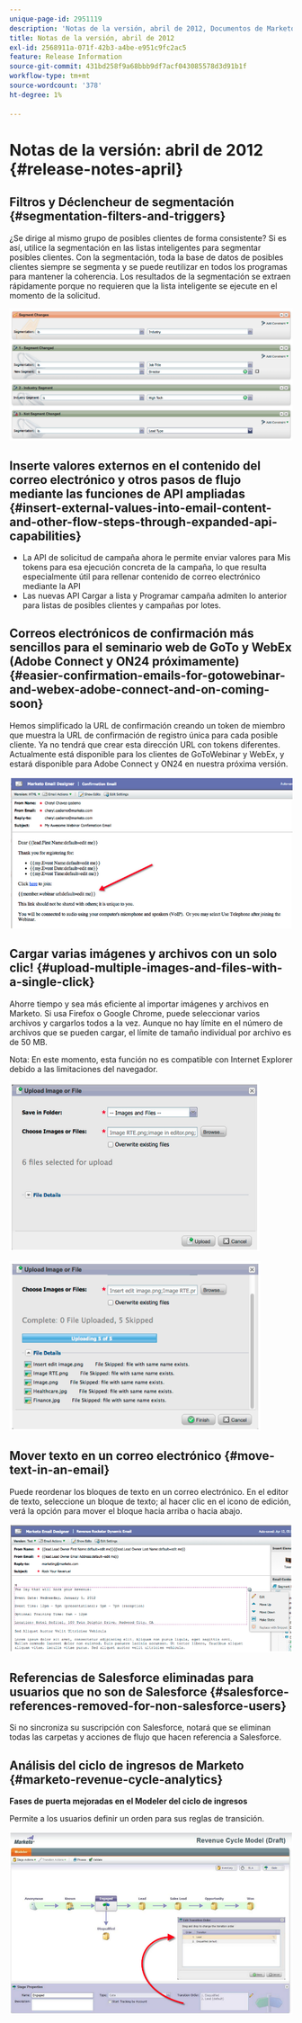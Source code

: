 ```yaml
---
unique-page-id: 2951119
description: 'Notas de la versión, abril de 2012, Documentos de Marketo: documentación del producto'
title: Notas de la versión, abril de 2012
exl-id: 2568911a-071f-42b3-a4be-e951c9fc2ac5
feature: Release Information
source-git-commit: 431bd258f9a68bbb9df7acf043085578d3d91b1f
workflow-type: tm+mt
source-wordcount: '378'
ht-degree: 1%

---
```


# Notas de la versión: abril de 2012 {#release-notes-april}

## Filtros y Déclencheur de segmentación {#segmentation-filters-and-triggers}

¿Se dirige al mismo grupo de posibles clientes de forma consistente? Si es así, utilice la segmentación en las listas inteligentes para segmentar posibles clientes. Con la segmentación, toda la base de datos de posibles clientes siempre se segmenta y se puede reutilizar en todos los programas para mantener la coherencia. Los resultados de la segmentación se extraen rápidamente porque no requieren que la lista inteligente se ejecute en el momento de la solicitud.

![](assets/image2014-9-23-10-3a3-3a57.png)

## Inserte valores externos en el contenido del correo electrónico y otros pasos de flujo mediante las funciones de API ampliadas {#insert-external-values-into-email-content-and-other-flow-steps-through-expanded-api-capabilities}

* La API de solicitud de campaña ahora le permite enviar valores para Mis tokens para esa ejecución concreta de la campaña, lo que resulta especialmente útil para rellenar contenido de correo electrónico mediante la API
* Las nuevas API Cargar a lista y Programar campaña admiten lo anterior para listas de posibles clientes y campañas por lotes.

## Correos electrónicos de confirmación más sencillos para el seminario web de GoTo y WebEx (Adobe Connect y ON24 próximamente) {#easier-confirmation-emails-for-gotowebinar-and-webex-adobe-connect-and-on-coming-soon}

Hemos simplificado la URL de confirmación creando un token de miembro que muestra la URL de confirmación de registro única para cada posible cliente. Ya no tendrá que crear esta dirección URL con tokens diferentes. Actualmente está disponible para los clientes de GoToWebinar y WebEx, y estará disponible para Adobe Connect y ON24 en nuestra próxima versión.

![](assets/image2014-9-23-10-3a4-3a18.png)

## Cargar varias imágenes y archivos con un solo clic! {#upload-multiple-images-and-files-with-a-single-click}

Ahorre tiempo y sea más eficiente al importar imágenes y archivos en Marketo. Si usa Firefox o Google Chrome, puede seleccionar varios archivos y cargarlos todos a la vez. Aunque no hay límite en el número de archivos que se pueden cargar, el límite de tamaño individual por archivo es de 50 MB.

Nota: En este momento, esta función no es compatible con Internet Explorer debido a las limitaciones del navegador.

![](assets/image2014-9-23-10-3a4-3a32.png)

![](assets/image2014-9-23-10-3a4-3a46.png)

## Mover texto en un correo electrónico {#move-text-in-an-email}

Puede reordenar los bloques de texto en un correo electrónico. En el editor de texto, seleccione un bloque de texto; al hacer clic en el icono de edición, verá la opción para mover el bloque hacia arriba o hacia abajo.

![](assets/image2014-9-23-10-3a5-3a1.png)

## Referencias de Salesforce eliminadas para usuarios que no son de Salesforce {#salesforce-references-removed-for-non-salesforce-users}

Si no sincroniza su suscripción con Salesforce, notará que se eliminan todas las carpetas y acciones de flujo que hacen referencia a Salesforce.

## Análisis del ciclo de ingresos de Marketo {#marketo-revenue-cycle-analytics}

**Fases de puerta mejoradas en el Modeler del ciclo de ingresos**

Permite a los usuarios definir un orden para sus reglas de transición.

![](assets/image2014-9-23-10-3a5-3a17.png)

